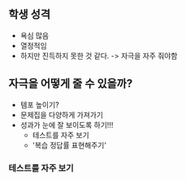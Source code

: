 
## 학생 성격
- 욕심 많음
- 열정적임
- 하지만 진득하지 못한 것 같다. -> 자극을 자주 줘야함

## 자극을 어떻게 줄 수 있을까?
- 템포 높이기?
- 문제집을 다양하게 가져가기
- 성과가 눈에 잘 보이도록 하기!!!
	- 테스트를 자주 보기
	- '복습 정답률 표현해주기'

### 테스트를 자주 보기
